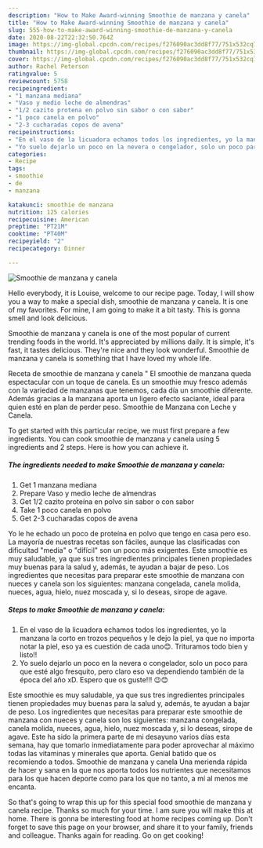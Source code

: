 ```yaml
---
description: "How to Make Award-winning Smoothie de manzana y canela"
title: "How to Make Award-winning Smoothie de manzana y canela"
slug: 555-how-to-make-award-winning-smoothie-de-manzana-y-canela
date: 2020-08-22T22:32:50.764Z
image: https://img-global.cpcdn.com/recipes/f276090ac3dd8f77/751x532cq70/smoothie-de-manzana-y-canela-foto-principal.jpg
thumbnail: https://img-global.cpcdn.com/recipes/f276090ac3dd8f77/751x532cq70/smoothie-de-manzana-y-canela-foto-principal.jpg
cover: https://img-global.cpcdn.com/recipes/f276090ac3dd8f77/751x532cq70/smoothie-de-manzana-y-canela-foto-principal.jpg
author: Rachel Peterson
ratingvalue: 5
reviewcount: 5758
recipeingredient:
- "1 manzana mediana"
- "Vaso y medio leche de almendras"
- "1/2 cazito protena en polvo sin sabor o con sabor"
- "1 poco canela en polvo"
- "2-3 cucharadas copos de avena"
recipeinstructions:
- "En el vaso de la licuadora echamos todos los ingredientes, yo la manzana la corto en trozos pequeños y le dejo la piel, ya que no importa notar la piel, eso ya es cuestión de cada uno😊. Trituramos todo bien y listo!!"
- "Yo suelo dejarlo un poco en la nevera o congelador, solo un poco para que esté algo fresquito, pero claro eso va dependiendo también de la época del año xD. Espero que os guste!!! 😉😊"
categories:
- Recipe
tags:
- smoothie
- de
- manzana

katakunci: smoothie de manzana 
nutrition: 125 calories
recipecuisine: American
preptime: "PT21M"
cooktime: "PT40M"
recipeyield: "2"
recipecategory: Dinner

---
```



![Smoothie de manzana y canela](https://img-global.cpcdn.com/recipes/f276090ac3dd8f77/751x532cq70/smoothie-de-manzana-y-canela-foto-principal.jpg)

Hello everybody, it is Louise, welcome to our recipe page. Today, I will show you a way to make a special dish, smoothie de manzana y canela. It is one of my favorites. For mine, I am going to make it a bit tasty. This is gonna smell and look delicious.

Smoothie de manzana y canela is one of the most popular of current trending foods in the world. It's appreciated by millions daily. It is simple, it's fast, it tastes delicious. They're nice and they look wonderful. Smoothie de manzana y canela is something that I have loved my whole life.

Receta de smoothie de manzana y canela &#34; El smoothie de manzana queda espectacular con un toque de canela. Es un smoothie muy fresco además con la variedad de manzanas que tenemos, cada día un smoothie diferente. Además gracias a la manzana aporta un ligero efecto saciante, ideal para quien esté en plan de perder peso. Smoothie de Manzana con Leche y Canela.


To get started with this particular recipe, we must first prepare a few ingredients. You can cook smoothie de manzana y canela using 5 ingredients and 2 steps. Here is how you can achieve it.

<!--inarticleads1-->

##### The ingredients needed to make Smoothie de manzana y canela:

1. Get 1 manzana mediana
1. Prepare Vaso y medio leche de almendras
1. Get 1/2 cazito proteína en polvo sin sabor o con sabor
1. Take 1 poco canela en polvo
1. Get 2-3 cucharadas copos de avena


Yo le he echado un poco de proteína en polvo que tengo en casa pero eso. La mayoría de nuestras recetas son fáciles, aunque las clasificadas con dificultad &#34;media&#34; o &#34;difícil&#34; son un poco más exigentes. Este smoothie es muy saludable, ya que sus tres ingredientes principales tienen propiedades muy buenas para la salud y, además, te ayudan a bajar de peso. Los ingredientes que necesitas para preparar este smoothie de manzana con nueces y canela son los siguientes: manzana congelada, canela molida, nueces, agua, hielo, nuez moscada y, si lo deseas, sirope de agave. 

<!--inarticleads2-->

##### Steps to make Smoothie de manzana y canela:

1. En el vaso de la licuadora echamos todos los ingredientes, yo la manzana la corto en trozos pequeños y le dejo la piel, ya que no importa notar la piel, eso ya es cuestión de cada uno😊. Trituramos todo bien y listo!!
1. Yo suelo dejarlo un poco en la nevera o congelador, solo un poco para que esté algo fresquito, pero claro eso va dependiendo también de la época del año xD. Espero que os guste!!! 😉😊


Este smoothie es muy saludable, ya que sus tres ingredientes principales tienen propiedades muy buenas para la salud y, además, te ayudan a bajar de peso. Los ingredientes que necesitas para preparar este smoothie de manzana con nueces y canela son los siguientes: manzana congelada, canela molida, nueces, agua, hielo, nuez moscada y, si lo deseas, sirope de agave. Este ha sido la primera parte de mi desayuno varios días esta semana, hay que tomarlo inmediatamente para poder aprovechar al máximo todas las vitaminas y minerales que aporta. Genial batido que os recomiendo a todos. Smoothie de manzana y canela Una merienda rápida de hacer y sana en la que nos aporta todos los nutrientes que necesitamos para los que hacen deporte como para los que no tanto, a mí al menos me encanta. 

So that's going to wrap this up for this special food smoothie de manzana y canela recipe. Thanks so much for your time. I am sure you will make this at home. There is gonna be interesting food at home recipes coming up. Don't forget to save this page on your browser, and share it to your family, friends and colleague. Thanks again for reading. Go on get cooking!
